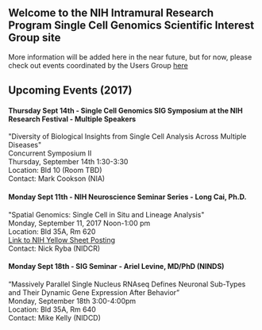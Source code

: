 ## Welcome to the NIH Intramural Research Program Single Cell Genomics Scientific Interest Group site


More information will be added here in the near future, but for now, please check out events coordinated by the Users Group <a href="https://nih-irp-singlecell.github.io/SC-UsersGroup/">here</a>

## Upcoming Events (2017)

#### Thursday Sept 14th - Single Cell Genomics SIG Symposium at the NIH Research Festival - Multiple Speakers
"Diversity of Biological Insights from Single Cell Analysis Across Multiple Diseases"<br/>
Concurrent Symposium II<br/>
Thursday, September 14th 1:30-3:30<br/>
Location: Bld 10 (Room TBD)<br/>
Contact: Mark Cookson (NIA)

#### Monday Sept 11th - NIH Neuroscience Seminar Series - Long Cai, Ph.D.
"Spatial Genomics: Single Cell in Situ and Lineage Analysis"<br/>
Monday, September 11, 2017 Noon-1:00 pm <br/>
Location: Bld 35A, Rm 620<br/>
<a href="http://calendar.nih.gov/app/MCalInfoView.aspx?EvtID=34560 ">Link to NIH Yellow Sheet Posting</a> <br/>
Contact: Nick Ryba (NIDCR)<br/>

#### Monday Sept 18th - SIG Seminar - Ariel Levine, MD/PhD (NINDS)
“Massively Parallel Single Nucleus RNAseq Defines Neuronal Sub-Types and Their Dynamic Gene Expression After Behavior”<br/>
Monday, September 18th 3:00-4:00pm<br/>
Location: Bld 35A, Rm 640<br/>
Contact: Mike Kelly (NIDCD)<br/>



 




